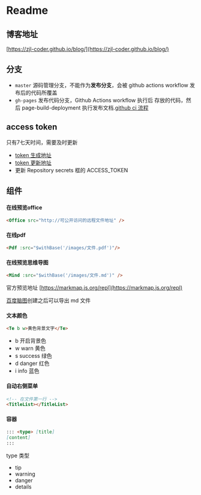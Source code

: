# Readme

## 博客地址
[https://zjl-coder.github.io/blog/](https://zjl-coder.github.io/blog/)

## 分支
- `master` 源码管理分支，不能作为**发布分支**，会被 github actions workflow 发布后的代码所覆盖
- `gh-pages` 发布代码分支，Github Actions workflow 执行后 存放的代码，然后 page-build-deployment 执行发布文档.[github ci 流程](https://github.com/zjl-coder/blog/actions)

## access token
只有7七天时间，需要及时更新  

- [token 生成地址](https://github.com/settings/tokens)
- [token 更新地址](https://github.com/zjl-coder/blog/settings/secrets/actions)
- 更新 Repository secrets 框的 ACCESS_TOKEN

## 组件

#### 在线预览office
```html
<Office src="http://可公开访问的远程文件地址" />
```

#### 在线pdf
```html
<Pdf :src="$withBase('/images/文件.pdf')"/>
```

#### 在线预览思维导图
```html
<Mind :src="$withBase('/images/文件.md')" />
```
官方预览地址 [https://markmap.js.org/repl](https://markmap.js.org/repl)  

[百度脑图](https://naotu.baidu.com/)创建之后可以导出 md 文件  

#### 文本颜色
```html
<Te b w>黄色背景文字</Te>
```
- b 开启背景色
- w warn 黄色
- s success 绿色
- d danger 红色
- i info 蓝色

#### 自动右侧菜单
```html
<!-- 在文件第一行 -->
<TitleList></TitleList>
```

#### 容器
```md
::: <type> [title]
[content]
:::
```
type 类型  
- tip
- warning
- danger
- details
